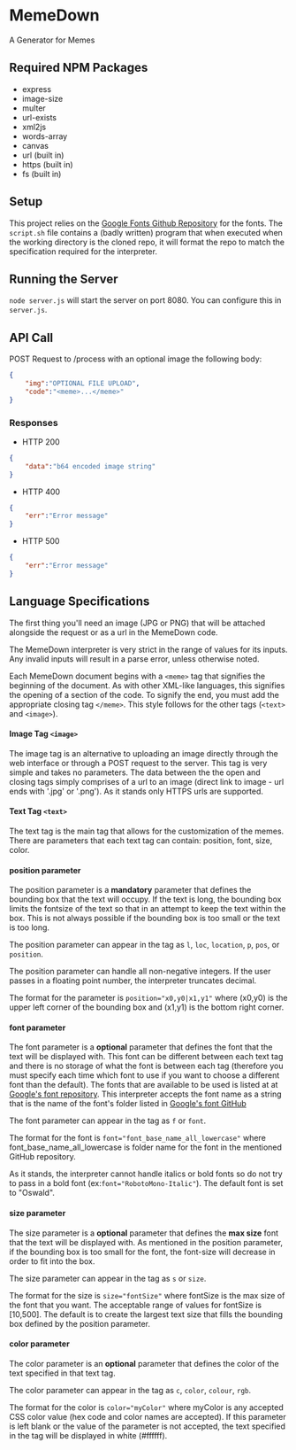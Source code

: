 # MemeDown
A Generator for Memes

## Required NPM Packages
- express
- image-size
- multer
- url-exists
- xml2js
- words-array
- canvas
- url (built in)
- https (built in)
- fs (built in)

## Setup
This project relies on the [Google Fonts Github Repository](https://github.com/google/fonts) for the fonts. The `script.sh` file contains a (badly written) program that when executed when the working directory is the cloned repo, it will format the repo to match the specification required for the interpreter.

## Running the Server
```node server.js``` will start the server on port 8080. You can configure this in `server.js`. 

## API Call
POST Request to /process with an optional image  the following body:
```json
{
    "img":"OPTIONAL FILE UPLOAD",
    "code":"<meme>...</meme>"
}
````

### Responses
- HTTP 200
```json
{
    "data":"b64 encoded image string"
}
```
- HTTP 400
```json
{
    "err":"Error message"
}
```
- HTTP 500
```json
{
    "err":"Error message"
}
```

## Language Specifications
The first thing you'll need an image (JPG or PNG) that will be attached alongside the request or as a url in the MemeDown code.

The MemeDown interpreter is very strict in the range of values for its inputs. Any invalid inputs will result in a parse error, unless otherwise noted.

Each MemeDown document begins with a <code>&lt;meme&gt;</code> tag that signifies the beginning of the document. As with other XML-like languages, this signifies the opening of a section of the code. To signify the end, you must add the appropriate closing tag <code>&lt;/meme&gt;</code>. This style follows for the other tags (<code>&lt;text&gt;</code> and <code>&lt;image&gt;</code>).

<h4>Image Tag <code>&lt;image&gt;</code></h4>
The image tag is an alternative to uploading an image directly through the web interface or through a POST request to the server. This tag is very simple and takes no parameters. The data between the the open and closing tags simply comprises of a url to an image (direct link to image - url ends with &apos;.jpg&apos; or &apos;.png&apos;). As it stands only HTTPS urls are supported.

<h4>Text Tag <code>&lt;text&gt;</code></h4>
The text tag is the main tag that allows for the customization of the memes. There are parameters
that each text tag can contain: position, font, size, color.

<h4>position parameter</h4>
The position parameter is a <b>mandatory</b> parameter that defines the bounding box that the text will
occupy. If the text is long, the bounding box limits the fontsize of the text so that in an attempt to keep
the text within the box. This is not always possible if the bounding box is too small or the text is too long.

The position parameter can appear in the tag as <code>l</code>, <code>loc</code>, <code>location</code>,
<code>p</code>, <code>pos</code>, or <code>position</code>.

The position parameter can handle all non-negative integers. If the user passes in a floating point number,
the interpreter truncates decimal.

The format for the parameter is <code>position=&quot;x0,y0|x1,y1&quot;</code> where (x0,y0) is the upper
left corner of the bounding box and (x1,y1) is the bottom right corner.


<h4>font parameter</h4>
The font parameter is a <b>optional</b> parameter that defines the font that the text will be displayed
with. This font can be different between each text tag and there is no storage of what the font is between
each tag (therefore you must specify each time which font to use if you want to choose a different font than
the default).
The fonts that are available to be used is listed at at <a href="https://fonts.google.com/">Google&apos;s font
repository</a>. This interpreter
accepts the font name as a string that is the name of the font&apos;s folder listed in
<a href="https://github.com/google/fonts/"> Google&apos;s font GitHub</a>

The font parameter can appear in the tag as <code>f</code> or <code>font</code>.

The format for the font is <code>font=&quot;font_base_name_all_lowercase&quot;</code> where font_base_name_all_lowercase is folder name for the font in the mentioned GitHub repository.

As it stands, the interpreter cannot handle italics or bold fonts so do not try to pass in a bold font (ex:<code>font=&quot;RobotoMono-Italic&quot;</code>). The default font is set to "Oswald".


<h4>size parameter</h4>
The size parameter is a <b>optional</b> parameter that defines the <b>max size</b> font that the text will
be displayed with. As mentioned in the position parameter, if the bounding box is too small for the font, the font-size will decrease in order to fit into the box.

The size parameter can appear in the tag as <code>s</code> or <code>size</code>.

The format for the size is <code>size=&quot;fontSize&quot;</code> where fontSize is the max size of the font that you want. The acceptable range of values for fontSize is [10,500]. The default is to create the largest text size that fills the bounding box defined by the position parameter.


<h4>color parameter</h4>
The color parameter is an <b>optional</b> parameter that defines the color of the text specified in that
text tag.

The color parameter can appear in the tag as <code>c</code>, <code>color</code>, <code>colour</code>,
<code>rgb</code>.

The format for the color is <code>color=&quot;myColor&quot;</code> where myColor is any accepted CSS color value (hex code and color names are accepted). If this parameter is left blank or the value of the parameter is not accepted, the text specified in the tag will be displayed in white (#ffffff).
